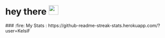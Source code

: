 <!-- 👋 Hi, I’m @KelsiF
- 👀 I’m interested in Programming
- 🌱 I’m currently learning Python -->

<div>
  <img src="https://komarev.com/ghpvc/?username=KelsiFe&style=flat-square&color=blue" alt=""/>
  <h1>
    hey there
    <img src="https://media.giphy.com/media/hvRJCLFzcasrR4ia7z/giphy.gif" width="30px"/>
  </h1>
  ### :fire: My Stats :
  https://github-readme-streak-stats.herokuapp.com/?user=KelsiF
</div?
